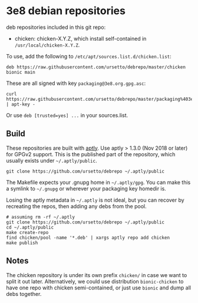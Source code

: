 # 3e8 debian repositories

deb repositories included in this git repo:

- chicken: chicken-X.Y.Z, which install self-contained in `/usr/local/chicken-X.Y.Z`.

To use, add the following to `/etc/apt/sources.list.d/chicken.list`:

    deb https://raw.githubusercontent.com/ursetto/debrepo/master/chicken bionic main

These are all signed with key `packaging@3e8.org.gpg.asc`:

    curl https://raw.githubusercontent.com/ursetto/debrepo/master/packaging%403e8.org.gpg.asc | apt-key -

Or use `deb [trusted=yes] ...` in your sources.list.

## Build

These repositories are built with [aptly](aptly.info). Use aptly > 1.3.0 (Nov 2018 or later)
for GPGv2 support. This is the published part of the repository, which usually exists under
`~/.aptly/public`.

    git clone https://github.com/ursetto/debrepo ~/.aptly/public

The Makefile expects your .gnupg home in `~/.aptly/gpg`. You can make this a symlink to `~/.gnupg` or
wherever your packaging key homedir is.

Losing the aptly metadata in `~/.aptly` is not ideal, but you can recover by recreating the repos, then adding any debs from the pool.

    # assuming rm -rf ~/.aptly
    git clone https://github.com/ursetto/debrepo ~/.aptly/public
    cd ~/.aptly/public
    make create-repo
    find chicken/pool -name '*.deb' | xargs aptly repo add chicken
    make publish

## Notes

The chicken repository is under its own prefix `chicken/` in case we want to
split it out later. Alternatively, we could use distribution `bionic-chicken`
to have one repo with chicken semi-contained, or just use `bionic` and dump all
debs together.
